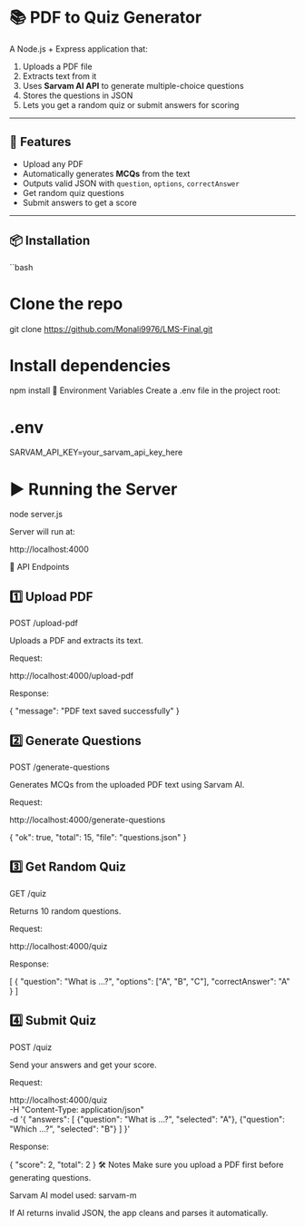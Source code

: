 # 📚 PDF to Quiz Generator

A Node.js + Express application that:
1. Uploads a PDF file
2. Extracts text from it
3. Uses **Sarvam AI API** to generate multiple-choice questions
4. Stores the questions in JSON
5. Lets you get a random quiz or submit answers for scoring

---

## 🚀 Features
- Upload any PDF
- Automatically generates **MCQs** from the text
- Outputs valid JSON with `question`, `options`, `correctAnswer`
- Get random quiz questions
- Submit answers to get a score

---

## 📦 Installation

``bash
# Clone the repo
git clone https://github.com/Monali9976/LMS-Final.git

# Install dependencies
npm install
🔑 Environment Variables
Create a .env file in the project root:

# .env
SARVAM_API_KEY=your_sarvam_api_key_here

# ▶️ Running the Server
node server.js

Server will run at:

http://localhost:4000

📌 API Endpoints
## 1️⃣ Upload PDF     
POST /upload-pdf

Uploads a PDF and extracts its text.

Request:

http://localhost:4000/upload-pdf

Response:

{
  "message": "PDF text saved successfully"
}

## 2️⃣ Generate Questions
POST /generate-questions

Generates MCQs from the uploaded PDF text using Sarvam AI.

Request:

http://localhost:4000/generate-questions

{
  "ok": true,
  "total": 15,
  "file": "questions.json"
}

## 3️⃣ Get Random Quiz

GET /quiz

Returns 10 random questions.

Request:

http://localhost:4000/quiz

Response:

[
  {
    "question": "What is ...?",
    "options": ["A", "B", "C"],
    "correctAnswer": "A"
  }
]

## 4️⃣ Submit Quiz

POST /quiz

Send your answers and get your score.

Request:

http://localhost:4000/quiz \
-H "Content-Type: application/json" \
-d '{
  "answers": [
    {"question": "What is ...?", "selected": "A"},
    {"question": "Which ...?", "selected": "B"}
  ]
}'

Response:

{
  "score": 2,
  "total": 2
}
🛠 Notes
Make sure you upload a PDF first before generating questions.

Sarvam AI model used: sarvam-m

If AI returns invalid JSON, the app cleans and parses it automatically.


